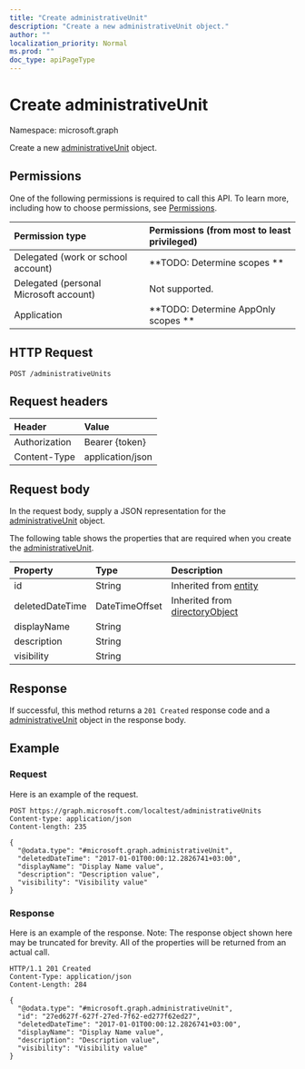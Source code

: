 ```yaml
---
title: "Create administrativeUnit"
description: "Create a new administrativeUnit object."
author: ""
localization_priority: Normal
ms.prod: ""
doc_type: apiPageType
---
```


# Create administrativeUnit

Namespace: microsoft.graph

Create a new [administrativeUnit](../resources/administrativeunit.md) object.

## Permissions
One of the following permissions is required to call this API. To learn more, including how to choose permissions, see [Permissions](/concepts/permissions-reference.md).

|Permission type|Permissions (from most to least privileged)|
|:---|:---|
|Delegated (work or school account)|**TODO: Determine scopes **|
|Delegated (personal Microsoft account)|Not supported.|
|Application|**TODO: Determine AppOnly scopes **|

## HTTP Request
<!-- {
  "blockType": "ignored"
}
-->
``` http
POST /administrativeUnits
```

## Request headers
|Header|Value|
|:---|:---|
|Authorization|Bearer {token}|
|Content-Type|application/json|

## Request body
In the request body, supply a JSON representation for the [administrativeUnit](../resources/administrativeunit.md) object.

The following table shows the properties that are required when you create the [administrativeUnit](../resources/administrativeunit.md).

|Property|Type|Description|
|:---|:---|:---|
|id|String| Inherited from [entity](../resources/entity.md)|
|deletedDateTime|DateTimeOffset| Inherited from [directoryObject](../resources/directoryobject.md)|
|displayName|String||
|description|String||
|visibility|String||



## Response
If successful, this method returns a `201 Created` response code and a [administrativeUnit](../resources/administrativeunit.md) object in the response body.

## Example

### Request
Here is an example of the request.
<!-- {
  "blockType": "request",
  "name": "create_administrativeunit_from_administrativeunits"
}
-->
``` http
POST https://graph.microsoft.com/localtest/administrativeUnits
Content-type: application/json
Content-length: 235

{
  "@odata.type": "#microsoft.graph.administrativeUnit",
  "deletedDateTime": "2017-01-01T00:00:12.2826741+03:00",
  "displayName": "Display Name value",
  "description": "Description value",
  "visibility": "Visibility value"
}
```

### Response
Here is an example of the response. Note: The response object shown here may be truncated for brevity. All of the properties will be returned from an actual call.
<!-- {
  "blockType": "response",
  "truncated": true,
  "@odata.type": "microsoft.graph.administrativeunit"
}
-->
``` http
HTTP/1.1 201 Created
Content-Type: application/json
Content-Length: 284

{
  "@odata.type": "#microsoft.graph.administrativeUnit",
  "id": "27ed627f-627f-27ed-7f62-ed277f62ed27",
  "deletedDateTime": "2017-01-01T00:00:12.2826741+03:00",
  "displayName": "Display Name value",
  "description": "Description value",
  "visibility": "Visibility value"
}
```

